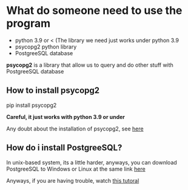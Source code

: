 <h1> What do someone need to use the program </h1>

<ul>
<li>python 3.9 or < (The library we need just works under python 3.9</li>
<li>psycopg2 python library</li>
<li>PostgreeSQL database</li>
</ul>

<p> <strong>psycopg2</strong> is a library that allow us to query and do other stuff
with PostgreeSQL database<p>

<h2> How to install <strong>psycopg2</strong> </h2>

<p>pip install psycopg2</p>

<strong>Careful, it just works with python 3.9 or under</strong>

<p>Any doubt about the installation of psycopg2, see <a href="https://pypi.org/project/psycopg2/">here</a></p>

<h2> How do i install PostgreeSQL? </h2>

<p> In unix-based system, its a little harder, anyways, you can download PostgreeSQL to Windows or Linux at the same link 
<a href="https://www.postgresql.org/download/">here</a>

<p>Anyways, if you are having trouble, watch <a href="https://www.youtube.com/watch?v=0Il040ExA_Q&t=631s">this tutoral</a></p>
